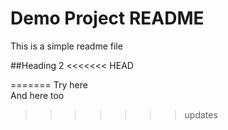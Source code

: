 # Demo Project README

This is a simple readme file

##Heading 2
<<<<<<< HEAD

=======
Try here	
And here too
>>>>>>> updates
